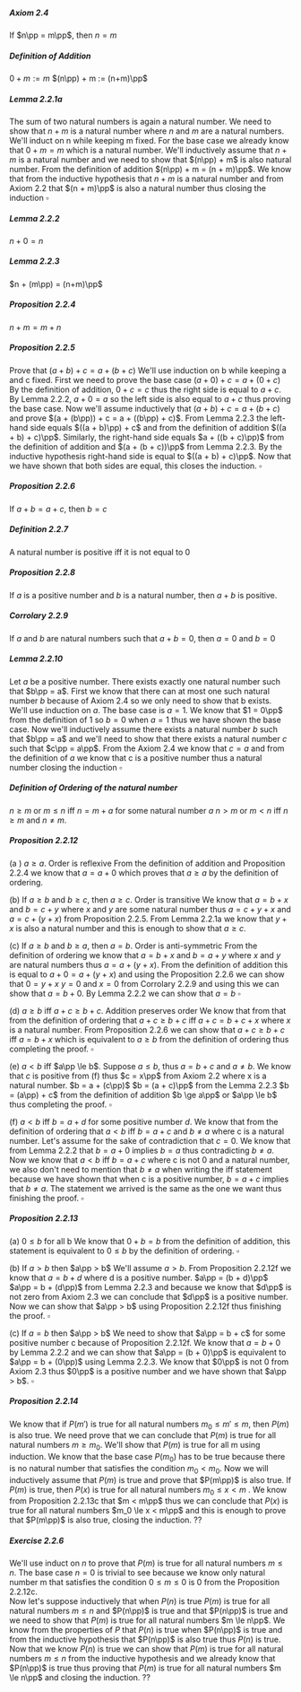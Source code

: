 ##### Axiom 2.4
$\newcommand{\pp}{\verb!++!}$If $n\pp = m\pp$, then $n = m$
##### Definition of Addition
$0 + m := m$
$(n\pp) + m := (n+m)\pp$
##### Lemma 2.2.1a
The sum of two natural numbers is again a natural number.
We need to show that $n + m$ is a natural number where $n$ and $m$ are a natural numbers. We'll induct on n while keeping m fixed. 
For the base case we already know that $0 + m = m$ which is a natural number. We'll inductively assume that $n + m$ is a natural number and we need to show that $(n\pp) + m$ is also natural number. From the definition of addition $(n\pp) + m = (n + m)\pp$. We know that from the inductive hypothesis that $n + m$ is a natural number and from Axiom 2.2 that $(n + m)\pp$ is also a natural number thus closing the induction $\square$
##### Lemma 2.2.2
$n + 0 = n$
##### Lemma 2.2.3
$n + (m\pp) = (n+m)\pp$
##### Proposition 2.2.4
$n + m = m + n$
##### Proposition 2.2.5
Prove that $(a + b) + c = a + (b + c)$
We'll use induction on b while keeping a and c fixed. 
First we need to prove the base case $(a + 0) + c = a + (0 + c)$
By the definition of addition, $0 + c = c$ thus the right side is equal to $a +c$. 
By Lemma 2.2.2, $a + 0 = a$ so the left side is also equal to $a + c$ thus proving the base case.
Now we'll assume inductively that $(a + b) + c = a + (b + c)$ and prove $(a + (b\pp)) + c = a + ((b\pp) + c)$. From Lemma 2.2.3 the left-hand side equals $((a + b)\pp) + c$ and from the definition of addition $((a + b) + c)\pp$. 
Similarly, the right-hand side equals $a + ((b + c)\pp)$ from the definition of addition and $(a + (b + c))\pp$ from Lemma 2.2.3. By the inductive hypothesis right-hand side is equal to  $((a + b) + c)\pp$.
Now that we have shown that both sides are equal, this closes the induction. $\square$
##### Proposition 2.2.6
If $a + b = a + c$, then $b = c$
##### Definition 2.2.7
A natural number is positive iff it is not equal to 0
##### Proposition 2.2.8
If $a$ is a positive number and $b$ is a natural number, then $a + b$ is positive.
##### Corrolary 2.2.9
If $a$ and $b$ are natural numbers such that $a + b = 0$, then $a = 0$ and $b = 0$
##### Lemma 2.2.10
Let $a$ be a positive number. There exists exactly one natural number such that $b\pp = a$.
First we know that there can at most one such natural number $b$ because of Axiom 2.4 so we only need to show that b exists.
We'll use induction on $a$. The base case is $a = 1$. We know that $1 = 0\pp$ from the definition of $1$ so $b = 0$ when $a = 1$ thus we have shown the base case.
Now we'll inductively assume there exists a natural number $b$ such that $b\pp = a$ and we'll need to show that there exists a natural number $c$ such that $c\pp = a\pp$. From the Axiom 2.4 we know that $c = a$ and from the definition of $a$ we know that c is a positive number thus a natural number closing the induction $\square$ 
##### Definition of Ordering of the natural number
$n \ge m$ or $m \le n$ iff $n = m + a$ for some natural number $a$
$n \gt m$ or $m \lt n$ iff $n \ge m$ and $n \ne m$.
##### Proposition 2.2.12
(a ) $a \ge a$. Order is reflexive 
From the definition of addition and Proposition 2.2.4 we know that $a = a + 0$ which proves that $a \ge a$ by the definition of ordering. 

(b) If $a \ge b$ and $b \ge c$, then $a \ge c$. Order is transitive
We know that $a = b + x$ and $b = c + y$ where $x$ and $y$ are some natural number thus $a = c + y + x$ and $a = c + (y + x)$ from Proposition 2.2.5. From Lemma 2.2.1a we know that $y + x$ is also a natural number and this is enough to show that $a \ge c$.

(c) If $a \ge b$ and $b \ge a$, then $a = b$. Order is anti-symmetric
From the definition of ordering we know that $a = b + x$ and $b = a +y$ where $x$ and $y$ are natural numbers thus $a = a + (y + x)$. 
From the definition of addition this is equal to $a + 0 = a + (y + x)$ and using the Proposition 2.2.6 we can show that $0 = y + x$
$y = 0$ and $x = 0$ from Corrolary 2.2.9 and using this we can show that $a = b + 0$. By Lemma 2.2.2 we can show that $a = b$ $\square$

(d) $a \ge b$ iff $a + c \ge b + c$. Addition preserves order
We know that from that from the definition of ordering that $a + c \ge b + c$ iff $a + c = b + c + x$ where $x$ is a natural number. 
From Proposition 2.2.6 we can show that $a + c \ge b + c$ iff $a = b + x$ which is equivalent to $a \ge b$ from the definition of ordering thus completing the proof. $\square$ 

(e) $a \lt b$ iff $a\pp \le b$.
Suppose $a \le b$, thus $a = b + c$ and $a \ne b$. We know that $c$ is positive from (f) thus $c = x\pp$ from Axiom 2.2 where x is a natural number. 
$b = a + (c\pp)$ 
$b = (a + c)\pp$ from the Lemma 2.2.3
$b = (a\pp) + c$ from the definition of addition
$b \ge a\pp$ or $a\pp \le b$ thus completing the proof. $\square$

(f) $a \lt b$ iff $b = a + d$ for some positive number $d$.
We know that from the definition of ordering that $a \lt b$ iff $b = a + c$ and $b \ne a$ where c is a natural number. Let's assume for the sake of contradiction that $c = 0$. We know that from Lemma 2.2.2 that $b = a + 0$ implies $b = a$ thus contradicting $b \ne a$. Now we know that $a < b$ iff $b = a + c$ where c is not 0 and a natural number, we also don't need to mention that $b \ne a$ when writing the iff statement because we have shown that when c is a positive number, $b = a + c$ implies that $b \ne a$. The statement we arrived is the same as the one we want thus finishing the proof. $\square$ 
##### Proposition 2.2.13
(a) $0 \le b$ for all b
We know that $0 + b = b$ from the definition of addition, this statement is equivalent to $0 \le b$ by the definition of ordering. $\square$ 

(b) If $a > b$ then $a\pp > b$ 
We'll assume $a > b$. From Proposition 2.2.12f we know that $a = b + d$ where d is a positive number. 
$a\pp = (b + d)\pp$
$a\pp = b + (d\pp)$ from Lemma 2.2.3 and because we know that $d\pp$ is not zero from Axiom 2.3 we can conclude that $d\pp$ is a positive number. Now we can show that $a\pp > b$ using Proposition 2.2.12f thus finishing the proof. $\square$ 

(c) If $a = b$ then $a\pp > b$ 
We need to show that $a\pp = b + c$ for some positive number c because of Proposition 2.2.12f. We know that $a = b + 0$ by Lemma 2.2.2 and we can show that $a\pp = (b + 0)\pp$ is equivalent to $a\pp = b + (0\pp)$ using Lemma 2.2.3. We know that $0\pp$ is not 0 from Axiom 2.3 thus $0\pp$ is a positive number and we have shown that $a\pp > b$. $\square$
##### Proposition 2.2.14
We know that if $P(m')$ is true for all natural numbers $m_0 \le m' \le m$, then $P(m)$ is also true. We need prove that we can conclude that $P(m)$ is true for all natural numbers $m \ge m_0$.
We'll show that $P(m)$ is true for all m using induction. We know that the base case $P(m_0)$ has to be true because there is no natural number that satisfies the condition $m_0 < m_0$. Now we will inductively assume that $P(m)$ is true and prove that $P(m\pp)$ is also true. If $P(m)$ is true, then $P(x)$ is true for all natural numbers $m_0 \le x < m$ . We know from Proposition 2.2.13c that $m < m\pp$ thus we can conclude that $P(x)$ is true for all natural numbers $m_0 \le x < m\pp$ and this is enough to prove that $P(m\pp)$ is also true, closing the induction. ??
##### Exercise 2.2.6
We'll use induct on $n$ to prove that $P(m)$ is true for all natural numbers $m \le n$.
The base case $n = 0$ is trivial to see because we know only natural number m that satisfies the condition $0 \le m \le 0$ is 0 from the Proposition 2.2.12c.   
Now let's suppose inductively that when $P(n)$ is true $P(m)$ is true for all natural numbers $m \le n$ and $P(n\pp)$ is true and that $P(n\pp)$ is true and we need to show that $P(m)$ is true for all natural numbers $m \le n\pp$. We know from the properties of $P$ that $P(n)$ is true when $P(n\pp)$ is true and from the inductive hypothesis that $P(n\pp)$ is also true thus $P(n)$ is true. Now that we know $P(n)$ is true we can show that $P(m)$ is true for all natural numbers $m \le n$ from the inductive hypothesis and we already know that $P(n\pp)$ is true thus proving that $P(m)$ is true for all natural numbers $m \le n\pp$ and closing the induction. ??
